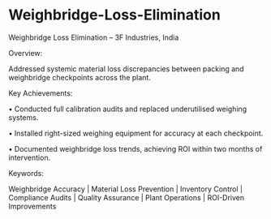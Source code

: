 # Weighbridge-Loss-Elimination

Weighbridge Loss Elimination – 3F Industries, India

Overview:

Addressed systemic material loss discrepancies between packing and weighbridge checkpoints across the plant.

Key Achievements:

• Conducted full calibration audits and replaced underutilised weighing systems.

• Installed right-sized weighing equipment for accuracy at each checkpoint.

• Documented weighbridge loss trends, achieving ROI within two months of intervention.

Keywords:

Weighbridge Accuracy | Material Loss Prevention | Inventory Control | Compliance Audits | Quality Assurance | Plant Operations | ROI-Driven Improvements
